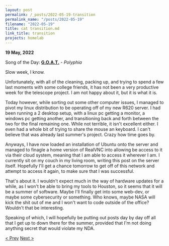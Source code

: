 ```yaml
---
layout: post
permalink: /_posts/2022-05-19-transition
permalink_name: "/posts/2022-05-19"
filename: "2022-05-19"
title: cat transition.md
link_title: transition
projects: homelab
---
```

**19 May, 2022**

Song of the Day: [**G.O.A.T.**](https://youtu.be/9_gkpYORQLU) - *Polyphia*

Slow week, I know.

Unfortunately, with all of the cleaning, packing up, and trying to spend a few last moments with some college friends, it has not been a very productive week for the telescope project. I am not happy about it, but it is what it is.

Today however, while sorting out some other computer issues, I managed to pivot my linux distribution to be operating off of my new R620 server. I had been running a 2 desktop setup, with a linux pc getting a monitor, a windows pc getting another, and transitioning back and forth between the two for the final remaining one. While not terrible, it isn't excellent either. I even had a whole bit of trying to share the mouse an keyboard. I can't believe that was already last summer's project. Crazy how time goes by.

Anyways, I have now loaded an installation of Ubuntu onto the server and managed to finagle a home version of RealVNC into allowing be access to it via their cloud system, meaning that I am able to access it wherever I am. I currently sit on my couch in my living room, writing this post on the server itself. Hopefully I'll get a chance tomorrow to get off of this network and attempt to access it again, to make sure that I was successful.

That's about it. I wouldn't expect much in the way of hardware updates for a while, as I won't be able to bring my tools to Houston, so it seems that it will be a summer of software. Maybe I'll finally get into some web-dev, or maybe some cybersecurity or something. Who knows, maybe NASA will kick the shit out of me and I won't want to code outside of the office? Wouldn't that be interesting.

Speaking of which, I will hopefully be putting out posts day by day off all that I get up to down there for the summer, provided that I'm not doing anything secret that would violate my NDA.

[< Prev](/_posts/2022-05-14-telescope_revamp_day_4)    [Next >](/_posts/2022-05-26-moving)
